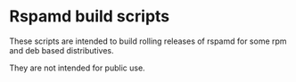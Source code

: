 # Rspamd build scripts

These scripts are intended to build rolling releases of rspamd for some rpm and deb based distributives.

They are not intended for public use.
